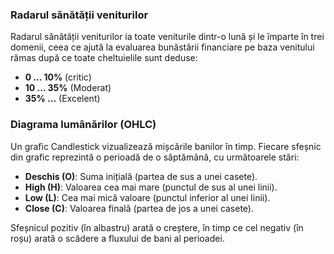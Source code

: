 ### Radarul sănătății veniturilor

Radarul sănătății veniturilor ia toate veniturile dintr-o lună și le împarte în trei domenii, ceea ce ajută la evaluarea 
bunăstării financiare pe baza venitului rămas după ce toate cheltuielile sunt deduse:

- **0 ... 10%** (critic)
- **10 ... 35%** (Moderat)
- **35% ...** (Excelent)

### Diagrama lumânărilor (OHLC)

Un grafic Candlestick vizualizează mișcările banilor în timp. Fiecare sfeșnic din grafic reprezintă o perioadă de o 
săptămână, cu următoarele stări:
- **Deschis (O)**: Suma inițială (partea de sus a unei casete).
- **High (H)**: Valoarea cea mai mare (punctul de sus al unei linii).
- **Low (L)**: Cea mai mică valoare (punctul inferior al unei linii).
- **Close (C)**: Valoarea finală (partea de jos a unei casete).

Sfeșnicul pozitiv (în albastru) arată o creștere, în timp ce cel negativ (în roșu) arată o scădere a fluxului de bani 
al perioadei.
